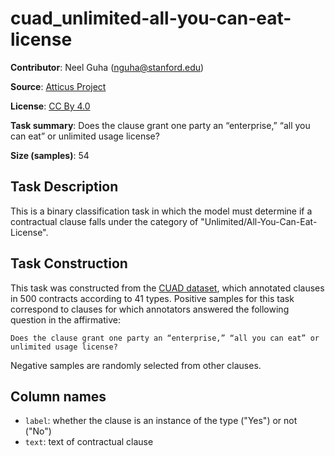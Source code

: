 # cuad_unlimited-all-you-can-eat-license 
 **Contributor**: Neel Guha (nguha@stanford.edu)
 
 **Source**: [Atticus Project](https://www.atticusprojectai.org/cuad>)
 
 **License**: [CC By 4.0](https://creativecommons.org/licenses/by/4.0/)
 
 **Task summary**: Does the clause grant one party an “enterprise,” “all you can eat” or unlimited usage license?
 
 **Size (samples)**: 54
 
 ## Task Description
 
 This is a binary classification task in which the model must determine if a contractual clause falls under the category of "Unlimited/All-You-Can-Eat-License".
 
 ## Task Construction
 
 This task was constructed from the [CUAD dataset](https://www.atticusprojectai.org/cuad), which annotated clauses in 500 contracts according to 41 types. Positive samples for this task correspond to clauses for which annotators answered the following question in the affirmative:
 
 ```text
 Does the clause grant one party an “enterprise,” “all you can eat” or unlimited usage license?
 ```
 
 Negative samples are randomly selected from other clauses.
 
 ## Column names
 
 - `label`: whether the clause is an instance of the type ("Yes") or not ("No")
 - `text`: text of contractual clause